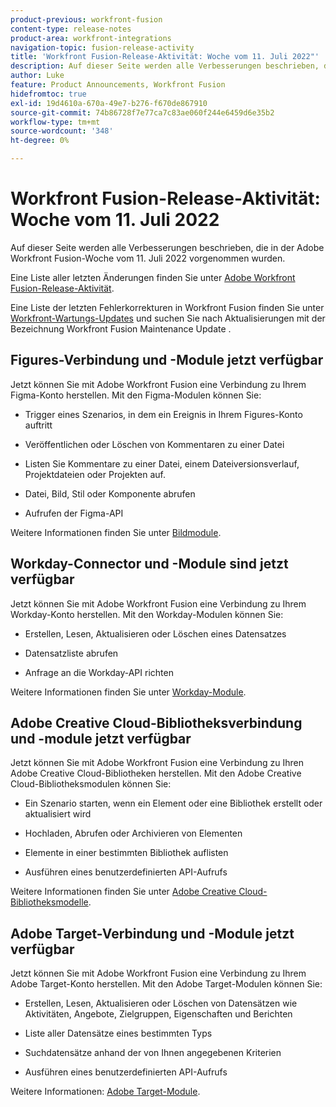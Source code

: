 ```yaml
---
product-previous: workfront-fusion
content-type: release-notes
product-area: workfront-integrations
navigation-topic: fusion-release-activity
title: 'Workfront Fusion-Release-Aktivität: Woche vom 11. Juli 2022"'
description: Auf dieser Seite werden alle Verbesserungen beschrieben, die in der Adobe Workfront Fusion-Woche vom 11. Juli 2022 vorgenommen wurden.
author: Luke
feature: Product Announcements, Workfront Fusion
hidefromtoc: true
exl-id: 19d4610a-670a-49e7-b276-f670de867910
source-git-commit: 74b86728f7e77ca7c83ae060f244e6459d6e35b2
workflow-type: tm+mt
source-wordcount: '348'
ht-degree: 0%

---
```


# Workfront Fusion-Release-Aktivität: Woche vom 11. Juli 2022

Auf dieser Seite werden alle Verbesserungen beschrieben, die in der Adobe Workfront Fusion-Woche vom 11. Juli 2022 vorgenommen wurden.

Eine Liste aller letzten Änderungen finden Sie unter [Adobe Workfront Fusion-Release-Aktivität](../../../product-announcements/product-releases/fusion-release-activity/fusion-release-activity.md).

Eine Liste der letzten Fehlerkorrekturen in Workfront Fusion finden Sie unter [Workfront-Wartungs-Updates](https://one.workfront.com/s/article/Workfront-Maintenance-Updates-1882317350) und suchen Sie nach Aktualisierungen mit der Bezeichnung Workfront Fusion Maintenance Update .

## Figures-Verbindung und -Module jetzt verfügbar

Jetzt können Sie mit Adobe Workfront Fusion eine Verbindung zu Ihrem Figma-Konto herstellen. Mit den Figma-Modulen können Sie:

* Trigger eines Szenarios, in dem ein Ereignis in Ihrem Figures-Konto auftritt

* Veröffentlichen oder Löschen von Kommentaren zu einer Datei

* Listen Sie Kommentare zu einer Datei, einem Dateiversionsverlauf, Projektdateien oder Projekten auf.

* Datei, Bild, Stil oder Komponente abrufen

* Aufrufen der Figma-API


Weitere Informationen finden Sie unter [Bildmodule](../../../workfront-fusion/apps-and-their-modules/figma-modules.md).

## Workday-Connector und -Module sind jetzt verfügbar

Jetzt können Sie mit Adobe Workfront Fusion eine Verbindung zu Ihrem Workday-Konto herstellen. Mit den Workday-Modulen können Sie:

* Erstellen, Lesen, Aktualisieren oder Löschen eines Datensatzes

* Datensatzliste abrufen

* Anfrage an die Workday-API richten


Weitere Informationen finden Sie unter [Workday-Module](../../../workfront-fusion/apps-and-their-modules/workday-modules.md).

## Adobe Creative Cloud-Bibliotheksverbindung und -module jetzt verfügbar

Jetzt können Sie mit Adobe Workfront Fusion eine Verbindung zu Ihren Adobe Creative Cloud-Bibliotheken herstellen. Mit den Adobe Creative Cloud-Bibliotheksmodulen können Sie:

* Ein Szenario starten, wenn ein Element oder eine Bibliothek erstellt oder aktualisiert wird

* Hochladen, Abrufen oder Archivieren von Elementen

* Elemente in einer bestimmten Bibliothek auflisten

* Ausführen eines benutzerdefinierten API-Aufrufs


Weitere Informationen finden Sie unter [Adobe Creative Cloud-Bibliotheksmodelle](../../../workfront-fusion/apps-and-their-modules/creative-cloud-libraries-modules.md).

## Adobe Target-Verbindung und -Module jetzt verfügbar

Jetzt können Sie mit Adobe Workfront Fusion eine Verbindung zu Ihrem Adobe Target-Konto herstellen. Mit den Adobe Target-Modulen können Sie:

* Erstellen, Lesen, Aktualisieren oder Löschen von Datensätzen wie Aktivitäten, Angebote, Zielgruppen, Eigenschaften und Berichten

* Liste aller Datensätze eines bestimmten Typs

* Suchdatensätze anhand der von Ihnen angegebenen Kriterien

* Ausführen eines benutzerdefinierten API-Aufrufs


Weitere Informationen: [Adobe Target-Module](../../../workfront-fusion/apps-and-their-modules/adobe-target-modules.md).
